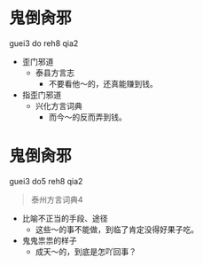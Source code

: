 # 鬼倒肏邪
guei3 do reh8 qia2
+ 歪门邪道
  * 泰县方言志
    - 不要看他～的，还真能赚到钱。
+ 指歪门邪道
  * 兴化方言词典
    - 而今～的反而弄到钱。

# 鬼倒肏邪
guei3 do5 reh8 qia2
> 泰州方言词典4
- 比喻不正当的手段、途径
  - 这些～的事不能做，到临了肯定没得好果子吃。
- 鬼鬼祟祟的样子
  - 成天～的，到底是怎吖回事？
